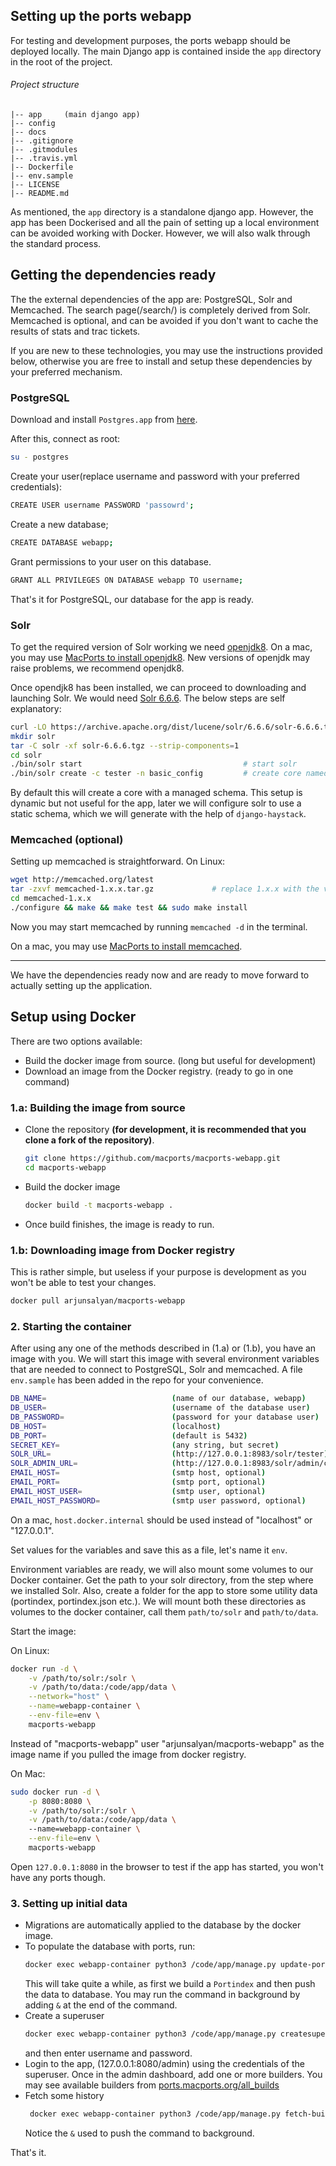 ## Setting up the ports webapp

For testing and development purposes, the ports webapp should be deployed locally. The main Django app is contained
inside the `app` directory in the root of the project.

###### Project structure
```
|-- app     (main django app)
|-- config
|-- docs
|-- .gitignore
|-- .gitmodules
|-- .travis.yml
|-- Dockerfile
|-- env.sample
|-- LICENSE
|-- README.md
```

As mentioned, the `app` directory is a standalone django app. However, the app has been Dockerised and all the pain of
setting up a local environment can be avoided working with Docker. However, we will also walk through the standard process.

## Getting the dependencies ready

The the external dependencies of the app are: PostgreSQL, Solr and Memcached. The search page(/search/) is completely derived from
Solr. Memcached is optional, and can be avoided if you don't want to cache the results of stats and trac tickets.

If you are new to these technologies, you may use the instructions provided below, otherwise you are free to install and setup these
dependencies by your preferred mechanism.

### PostgreSQL

Download and install `Postgres.app` from [here](https://postgresapp.com/downloads.html).

After this, connect as root:
```bash
su - postgres
```

Create your user(replace username and password with your preferred credentials):
```bash
CREATE USER username PASSWORD 'passowrd';
```

Create a new database;

```bash
CREATE DATABASE webapp;
```

Grant permissions to your user on this database.

```bash 
GRANT ALL PRIVILEGES ON DATABASE webapp TO username;
```

That's it for PostgreSQL, our database for the app is ready.

### Solr

To get the required version of Solr working we need [openjdk8](https://openjdk.java.net/install/). On a mac, you may use 
[MacPorts to install openjdk8](https://ports.macports.org/port/openjdk8/). New versions of openjdk may raise problems,
we recommend openjdk8.

Once opendjk8 has been installed, we can proceed to downloading and launching Solr. We would need 
[Solr 6.6.6](https://archive.apache.org/dist/lucene/solr/6.6.6/). The below steps are self explanatory:

```bash
curl -LO https://archive.apache.org/dist/lucene/solr/6.6.6/solr-6.6.6.tgz
mkdir solr
tar -C solr -xf solr-6.6.6.tgz --strip-components=1
cd solr
./bin/solr start                                    # start solr
./bin/solr create -c tester -n basic_config         # create core named 'tester'
```

By default this will create a core with a managed schema. This setup is dynamic but not useful for the app, later we will
configure solr to use a static schema, which we will generate with the help of `django-haystack`.

### Memcached (optional)

Setting up memcached is straightforward. On Linux:

```bash
wget http://memcached.org/latest
tar -zxvf memcached-1.x.x.tar.gz             # replace 1.x.x with the version that is downloaded
cd memcached-1.x.x
./configure && make && make test && sudo make install
```

Now you may start memcached by running `memcached -d` in the terminal.

On a mac, you may use [MacPorts to install memcached](https://ports.macports.org/port/memcached/summary).

---

We have the dependencies ready now and are ready to move forward to actually setting up the application.

## Setup using Docker

There are two options available:

- Build the docker image from source. (long but useful for development)
- Download an image from the Docker registry. (ready to go in one command)

### 1.a: Building the image from source

 - Clone the repository **(for development, it is recommended that you clone a fork of the repository)**.
    ```bash
    git clone https://github.com/macports/macports-webapp.git
    cd macports-webapp
    ```
 - Build the docker image
    ```bash
    docker build -t macports-webapp .
    ```
 - Once build finishes, the image is ready to run.
 
### 1.b: Downloading image from Docker registry

This is rather simple, but useless if your purpose is development as you won't be able to test your changes.

```bash
docker pull arjunsalyan/macports-webapp
```

### 2. Starting the container

After using any one of the methods described in (1.a) or (1.b), you have an image with you. We will start this image with
several environment variables that are needed to connect to PostgreSQL, Solr and memcached. A file `env.sample` has been
added in the repo for your convenience.

```bash
DB_NAME=                            (name of our database, webapp)
DB_USER=                            (username of the database user)
DB_PASSWORD=                        (password for your database user)
DB_HOST=                            (localhost)
DB_PORT=                            (default is 5432)
SECRET_KEY=                         (any string, but secret)
SOLR_URL=                           (http://127.0.0.1:8983/solr/tester)
SOLR_ADMIN_URL=                     (http://127.0.0.1:8983/solr/admin/cores)
EMAIL_HOST=                         (smtp host, optional)
EMAIL_PORT=                         (smtp port, optional)
EMAIL_HOST_USER=                    (smtp user, optional)
EMAIL_HOST_PASSWORD=                (smtp user password, optional)
```

On a mac, `host.docker.internal` should be used instead of "localhost" or "127.0.0.1".

Set values for the variables and save this as a file, let's name it `env`.

Environment variables are ready, we will also mount some volumes to our Docker container. Get the path to your solr 
directory, from the step where we installed Solr. Also, create a folder for the app to store some utility data 
(portindex, portindex.json etc.). We will mount both these directories as volumes to the docker container, call them `path/to/solr`
and `path/to/data`.

Start the image:

On Linux:
```bash 
docker run -d \
    -v /path/to/solr:/solr \
    -v /path/to/data:/code/app/data \
    --network="host" \
    --name=webapp-container \
    --env-file=env \
    macports-webapp
```

Instead of "macports-webapp" user "arjunsalyan/macports-webapp" as the image name if you pulled the image from
docker registry.

On Mac:
```bash
sudo docker run -d \
    -p 8080:8080 \
    -v /path/to/solr:/solr \
    -v /path/to/data:/code/app/data \ 
    --name=webapp-container \
    --env-file=env \ 
    macports-webapp
```

Open `127.0.0.1:8080` in the browser to test if the app has started, you won't have any ports though.

### 3. Setting up initial data

- Migrations are automatically applied to the database by the docker image.
- To populate the database with ports, run:
    ```bash
    docker exec webapp-container python3 /code/app/manage.py update-portinfo --type=full
    ```
  This will take quite a while, as first we build a `Portindex` and then push the data to database.
  You may run the command in background by adding `&` at the end of the command.
- Create a superuser
    ```bash
    docker exec webapp-container python3 /code/app/manage.py createsuperuser
    ```
  and then enter username and password.
- Login to the app, (127.0.0.1:8080/admin) using the credentials of the superuser. Once in the admin dashboard, add one or
   more builders. You may see available builders from [ports.macports.org/all_builds](https://ports.macports.org/all_builds/)
- Fetch some history
    ```bash 
     docker exec webapp-container python3 /code/app/manage.py fetch-build-history &
    ```
  Notice the `&` used to push the command to background.
  
That's it.